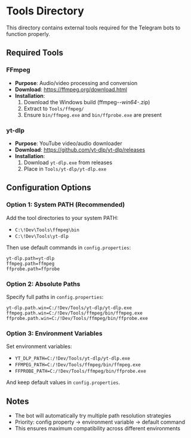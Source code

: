 # Tools Directory

This directory contains external tools required for the Telegram bots to function properly.

## Required Tools

### FFmpeg
- **Purpose**: Audio/video processing and conversion
- **Download**: https://ffmpeg.org/download.html
- **Installation**:
  1. Download the Windows build (ffmpeg-*-win64-*.zip)
  2. Extract to `Tools/ffmpeg/`
  3. Ensure `bin/ffmpeg.exe` and `bin/ffprobe.exe` are present

### yt-dlp
- **Purpose**: YouTube video/audio downloader
- **Download**: https://github.com/yt-dlp/yt-dlp/releases
- **Installation**:
  1. Download `yt-dlp.exe` from releases
  2. Place in `Tools/yt-dlp/yt-dlp.exe`

## Configuration Options

### Option 1: System PATH (Recommended)
Add the tool directories to your system PATH:
- `C:\!Dev\Tools\ffmpeg\bin`
- `C:\!Dev\Tools\yt-dlp`

Then use default commands in `config.properties`:
```
yt-dlp.path=yt-dlp
ffmpeg.path=ffmpeg
ffprobe.path=ffprobe
```

### Option 2: Absolute Paths
Specify full paths in `config.properties`:
```
yt-dlp.path.win=C:/!Dev/Tools/yt-dlp/yt-dlp.exe
ffmpeg.path.win=C:/!Dev/Tools/ffmpeg/bin/ffmpeg.exe
ffprobe.path.win=C:/!Dev/Tools/ffmpeg/bin/ffprobe.exe
```

### Option 3: Environment Variables
Set environment variables:
- `YT_DLP_PATH=C:/!Dev/Tools/yt-dlp/yt-dlp.exe`
- `FFMPEG_PATH=C:/!Dev/Tools/ffmpeg/bin/ffmpeg.exe`
- `FFPROBE_PATH=C:/!Dev/Tools/ffmpeg/bin/ffprobe.exe`

And keep default values in `config.properties`.

## Notes
- The bot will automatically try multiple path resolution strategies
- Priority: config property → environment variable → default command
- This ensures maximum compatibility across different environments
